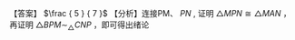 【答案】 $\frac { 5 } { 7 }$
【分析】连接PM、 $P N$ , 证明 $\triangle M P N \cong \triangle M A N$ ，再证明 $\triangle B P M \sim _ { \triangle } C N P$ ，即可得出绪论
